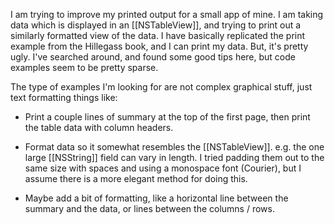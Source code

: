 

I am trying to improve my printed output for a small app of mine.    I am taking data which is displayed in an [[NSTableView]], and trying to print out a similarly formatted view of the data.   I have basically replicated the print example from the Hillegass book, and I can print my data.   But, it's pretty ugly.     I've searched around, and found some good tips here, but code examples seem to be pretty sparse.

The type of examples I'm looking for are not complex graphical stuff, just text formatting things like:

 - Print a couple lines of summary at the top of the first page,  then print the table data with column headers.

 - Format data so it somewhat resembles the [[NSTableView]].  e.g. the one large [[NSString]] field can vary in length.  I tried padding them out to the same size with spaces and using a monospace font (Courier), but I assume there is a more elegant method for doing this.

 - Maybe add a bit of formatting, like a horizontal line between the summary and the data, or lines between the columns / rows.